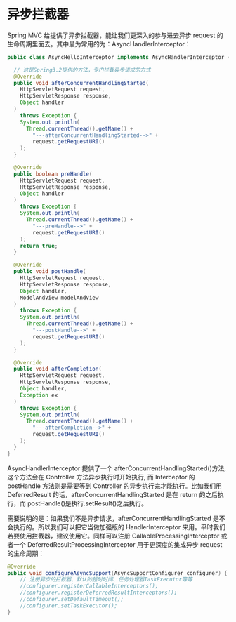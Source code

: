 # 异步拦截器

Spring MVC 给提供了异步拦截器，能让我们更深入的参与进去异步 request 的生命周期里面去。其中最为常用的为：AsyncHandlerInterceptor：

```java
public class AsyncHelloInterceptor implements AsyncHandlerInterceptor {

  // 这是Spring3.2提供的方法，专门拦截异步请求的方式
  @Override
  public void afterConcurrentHandlingStarted(
    HttpServletRequest request,
    HttpServletResponse response,
    Object handler
  )
    throws Exception {
    System.out.println(
      Thread.currentThread().getName() +
        "---afterConcurrentHandlingStarted-->" +
        request.getRequestURI()
    );
  }

  @Override
  public boolean preHandle(
    HttpServletRequest request,
    HttpServletResponse response,
    Object handler
  )
    throws Exception {
    System.out.println(
      Thread.currentThread().getName() +
        "---preHandle-->" +
        request.getRequestURI()
    );
    return true;
  }

  @Override
  public void postHandle(
    HttpServletRequest request,
    HttpServletResponse response,
    Object handler,
    ModelAndView modelAndView
  )
    throws Exception {
    System.out.println(
      Thread.currentThread().getName() +
        "---postHandle-->" +
        request.getRequestURI()
    );
  }

  @Override
  public void afterCompletion(
    HttpServletRequest request,
    HttpServletResponse response,
    Object handler,
    Exception ex
  )
    throws Exception {
    System.out.println(
      Thread.currentThread().getName() +
        "---afterCompletion-->" +
        request.getRequestURI()
    );
  }
}
```

AsyncHandlerInterceptor 提供了一个 afterConcurrentHandlingStarted()方法, 这个方法会在 Controller 方法异步执行时开始执行, 而 Interceptor 的 postHandle 方法则是需要等到 Controller 的异步执行完才能执行。比如我们用 DeferredResult 的话，afterConcurrentHandlingStarted 是在 return 的之后执行，而 postHandle()是执行.setResult()之后执行。

需要说明的是：如果我们不是异步请求，afterConcurrentHandlingStarted 是不会执行的。所以我们可以把它当做加强版的 HandlerInterceptor 来用。平时我们若要使用拦截器，建议使用它。同样可以注册 CallableProcessingInterceptor 或者一个 DeferredResultProcessingInterceptor 用于更深度的集成异步 request 的生命周期：

```java
@Override
public void configureAsyncSupport(AsyncSupportConfigurer configurer) {
    // 注册异步的拦截器、默认的超时时间、任务处理器TaskExecutor等等
    //configurer.registerCallableInterceptors();
    //configurer.registerDeferredResultInterceptors();
    //configurer.setDefaultTimeout();
    //configurer.setTaskExecutor();
}
```
